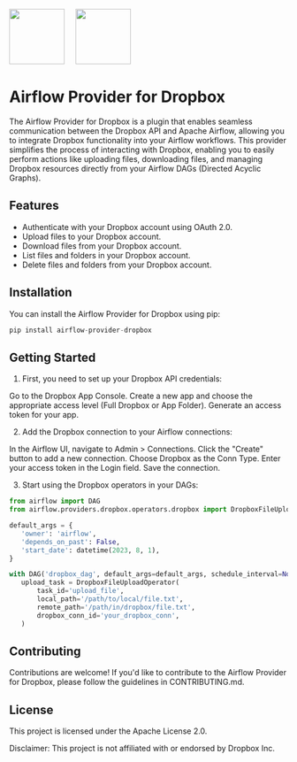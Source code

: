 <img src="https://i.ibb.co/Cv0yxLn/0-sesfl3-V6mvw-VQUb1.png" width="100" height="100"/>&nbsp;&nbsp;&nbsp;&nbsp;&nbsp;<img src="https://i.ibb.co/0QbntmD/dropbox-clipart-removebg-preview.png" width="100" height="100"/> 

# Airflow Provider for Dropbox

The Airflow Provider for Dropbox is a plugin that enables seamless communication between the Dropbox API and Apache Airflow, allowing you to integrate Dropbox functionality into your Airflow workflows. This provider simplifies the process of interacting with Dropbox, enabling you to easily perform actions like uploading files, downloading files, and managing Dropbox resources directly from your Airflow DAGs (Directed Acyclic Graphs).

## Features

- Authenticate with your Dropbox account using OAuth 2.0.
- Upload files to your Dropbox account.
- Download files from your Dropbox account.
- List files and folders in your Dropbox account.
- Delete files and folders from your Dropbox account.

## Installation

You can install the Airflow Provider for Dropbox using pip:

```python
pip install airflow-provider-dropbox
```


## Getting Started
1. First, you need to set up your Dropbox API credentials:

Go to the Dropbox App Console.
Create a new app and choose the appropriate access level (Full Dropbox or App Folder).
Generate an access token for your app.

2. Add the Dropbox connection to your Airflow connections:

In the Airflow UI, navigate to Admin > Connections.
Click the "Create" button to add a new connection.
Choose Dropbox as the Conn Type.
Enter your access token in the Login field.
Save the connection.

3. Start using the Dropbox operators in your DAGs:

```python
from airflow import DAG
from airflow.providers.dropbox.operators.dropbox import DropboxFileUploadOperator

default_args = {
   'owner': 'airflow',
   'depends_on_past': False,
   'start_date': datetime(2023, 8, 1),
}

with DAG('dropbox_dag', default_args=default_args, schedule_interval=None) as dag:
   upload_task = DropboxFileUploadOperator(
       task_id='upload_file',
       local_path='/path/to/local/file.txt',
       remote_path='/path/in/dropbox/file.txt',
       dropbox_conn_id='your_dropbox_conn',
   )
```

## Contributing
Contributions are welcome! If you'd like to contribute to the Airflow Provider for Dropbox, please follow the guidelines in CONTRIBUTING.md.

## License
This project is licensed under the Apache License 2.0.

Disclaimer: This project is not affiliated with or endorsed by Dropbox Inc.
